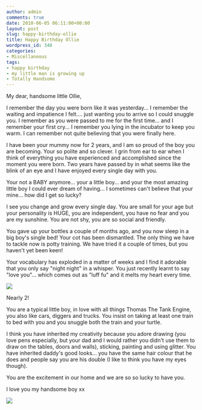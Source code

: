 ```yaml
---
author: admin
comments: true
date: 2010-06-05 06:11:00+00:00
layout: post
slug: happy-birthday-ollie
title: Happy Birthday Ollie
wordpress_id: 348
categories:
- Miscellaneous
tags:
- happy birthday
- my little man is growing up
- Totally Handsome
---
```


My dear, handsome little Ollie,  


  


I remember the day you were born like it was yesterday... I remember the waiting and impatience I felt.... just wanting you to arrive so I could snuggle you.  I remember as you were passed to me for the first time... and I remember your first cry... I remember you lying in the incubator to keep you warm.  I can remember not quite believing that you were finally here.  


  


I have been your mummy now for 2 years, and I am so proud of the boy you are becoming.  Your so polite and so clever.  I grin from ear to ear when I think of everything you have experienced and accomplished since the moment you were born.  Two years have passed by in what seems like the blink of an eye and I have enjoyed every single day with you.  
  
Your not a BABY anymore... your a little boy... and your the most amazing little boy I could ever dream of having... I sometimes can't believe that your mine... how did I get so lucky?  


  


I see you change and grow every single day.  You are small for your age but your personality is HUGE, you are independent, you have no fear and you are my sunshine.  You are not shy, you are so social and friendly.  
  


You gave up your bottles a couple of months ago, and you now sleep in a big boy's single bed!  Your cot has been dismantled. The only thing we have to tackle now is potty training.  We have tried it a couple of times, but you haven't yet been keen!

  


Your vocabulary has exploded in a matter of weeks and I find it adorable that you only say "night night" in a whisper.  You just recently learnt to say "love you"... which comes out as "luff fu" and it melts my heart every time.  
  


[![](http://farm5.static.flickr.com/4018/4667448084_4255425f21_b.jpg)](http://farm5.static.flickr.com/4018/4667448084_4255425f21_b.jpg)

Nearly 2!

  


You are a typical little boy, in love with all things Thomas The Tank Engine, you also like cars, diggers and trucks.  You insist on taking at least one train to bed with you and you snuggle both the train and your turtle.   
  
I think you have inherited my creativity because you adore drawing (you love pens especially, but your dad and I would rather you didn't use them to draw on the tables, doors and walls), sticking, painting and using glitter.  You have inherited daddy's good looks... you have the same hair colour that he does and people say you are his double (I like to think you have my eyes though).  
  
You are the excitement in our home and we are so so lucky to have you.   
  
I love you my handsome boy xx

![](https://blogger.googleusercontent.com/tracker/251139911615938991-7571078626412483939?l=www.outmumbered.com)
